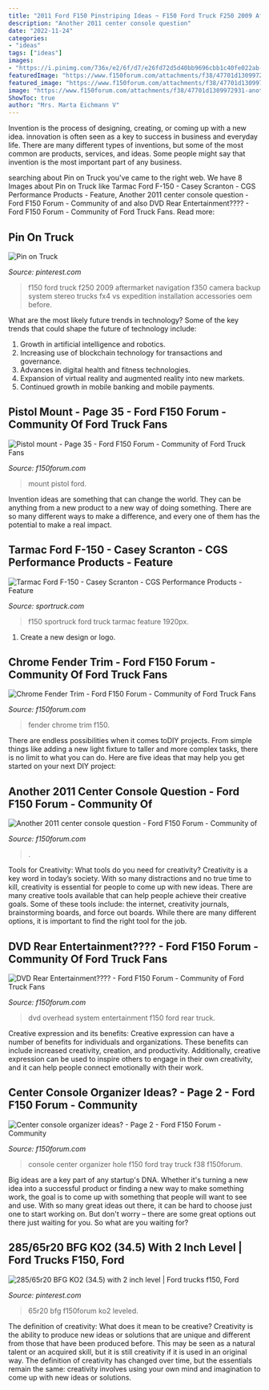 ```yaml
---
title: "2011 Ford F150 Pinstriping Ideas ~ F150 Ford Truck F250 2009 Aftermarket Navigation F350 Camera Backup System Stereo Trucks Fx4 Vs Expedition Installation Accessories Oem Before"
description: "Another 2011 center console question"
date: "2022-11-24"
categories:
- "ideas"
tags: ["ideas"]
images:
- "https://i.pinimg.com/736x/e2/6f/d7/e26fd72d5d40bb9696cbb1c40fe022ab--f-truck-ford-trucks.jpg"
featuredImage: "https://www.f150forum.com/attachments/f38/47701d1309972931-another-2011-center-console-question-console.jpg"
featured_image: "https://www.f150forum.com/attachments/f38/47701d1309972931-another-2011-center-console-question-console.jpg"
image: "https://www.f150forum.com/attachments/f38/47701d1309972931-another-2011-center-console-question-console.jpg"
ShowToc: true
author: "Mrs. Marta Eichmann V"
---
```



Invention is the process of designing, creating, or coming up with a new idea. innovation is often seen as a key to success in business and everyday life. There are many different types of inventions, but some of the most common are products, services, and ideas. Some people might say that invention is the most important part of any business.

	

		
searching about Pin on Truck you've came to the right web. We have 8 Images about Pin on Truck like Tarmac Ford F-150 - Casey Scranton - CGS Performance Products - Feature, Another 2011 center console question - Ford F150 Forum - Community of and also DVD Rear Entertainment???? - Ford F150 Forum - Community of Ford Truck Fans. Read more:
		
    
## Pin On Truck

<img loading=lazy src="https://i.pinimg.com/736x/e2/6f/d7/e26fd72d5d40bb9696cbb1c40fe022ab--f-truck-ford-trucks.jpg" onerror="this.onerror=null;this.src='https://tse3.mm.bing.net/th?id=OIP.OpsxSBslGlYT28En6QypeQHaLp&amp;pid=15.1';" alt="Pin on Truck">

_Source: pinterest.com_

>f150 ford truck f250 2009 aftermarket navigation f350 camera backup system stereo trucks fx4 vs expedition installation accessories oem before. 

	

What are the most likely future trends in technology?
Some of the key trends that could shape the future of technology include: 
1. Growth in artificial intelligence and robotics. 
2. Increasing use of blockchain technology for transactions and governance. 
3. Advances in digital health and fitness technologies. 
4. Expansion of virtual reality and augmented reality into new markets. 
5. Continued growth in mobile banking and mobile payments.

    
## Pistol Mount - Page 35 - Ford F150 Forum - Community Of Ford Truck Fans

<img loading=lazy src="https://www.f150forum.com/attachments/f2/257042d1379636389-pistol-mount-image-3599031558.jpg" onerror="this.onerror=null;this.src='https://tse4.mm.bing.net/th?id=OIP.MkLyMBDU5TRvTnVAmek_LAHaJ6&amp;pid=15.1';" alt="Pistol mount - Page 35 - Ford F150 Forum - Community of Ford Truck Fans">

_Source: f150forum.com_

>mount pistol ford. 

	

Invention ideas are something that can change the world. They can be anything from a new product to a new way of doing something. There are so many different ways to make a difference, and every one of them has the potential to make a real impact.

    
## Tarmac Ford F-150 - Casey Scranton - CGS Performance Products - Feature

<img loading=lazy src="http://sportruck.com/feature/tarmac-ford-f150/rear-1920.jpg" onerror="this.onerror=null;this.src='https://tse2.mm.bing.net/th?id=OIP.3cmL9j2zWS9HgLlfV7GZfgHaFT&amp;pid=15.1';" alt="Tarmac Ford F-150 - Casey Scranton - CGS Performance Products - Feature">

_Source: sportruck.com_

>f150 sportruck ford truck tarmac feature 1920px. 

	

1. Create a new design or logo.

    
## Chrome Fender Trim - Ford F150 Forum - Community Of Ford Truck Fans

<img loading=lazy src="https://www.f150forum.com/attachments/f2/201272d1362979215-chrome-fender-trim-2013-03-09_11-55-51_292.jpg" onerror="this.onerror=null;this.src='https://tse3.mm.bing.net/th?id=OIP.f6Tu2tlWAn0OSslPeDVGnQHaFq&amp;pid=15.1';" alt="Chrome Fender Trim - Ford F150 Forum - Community of Ford Truck Fans">

_Source: f150forum.com_

>fender chrome trim f150. 

	

There are endless possibilities when it comes toDIY projects. From simple things like adding a new light fixture to taller and more complex tasks, there is no limit to what you can do. Here are five ideas that may help you get started on your next DIY project: 

    
## Another 2011 Center Console Question - Ford F150 Forum - Community Of

<img loading=lazy src="https://www.f150forum.com/attachments/f38/47701d1309972931-another-2011-center-console-question-console.jpg" onerror="this.onerror=null;this.src='https://tse2.mm.bing.net/th?id=OIP.neuKrp-b0cNhEm_vAfkGkAHaEo&amp;pid=15.1';" alt="Another 2011 center console question - Ford F150 Forum - Community of">

_Source: f150forum.com_

>. 

	

Tools for Creativity: What tools do you need for creativity?
Creativity is a key word in today’s society. With so many distractions and no true time to kill, creativity is essential for people to come up with new ideas. There are many creative tools available that can help people achieve their creative goals. Some of these tools include: the internet, creativity journals, brainstorming boards, and force out boards. While there are many different options, it is important to find the right tool for the job.

    
## DVD Rear Entertainment???? - Ford F150 Forum - Community Of Ford Truck Fans

<img loading=lazy src="https://www.f150forum.com/attachments/f4/121072d1340399436-dvd-rear-entertainment-image-133721977.jpg" onerror="this.onerror=null;this.src='https://tse4.mm.bing.net/th?id=OIP.1PIMeBEWMXIg76-jQVy9tAHaFj&amp;pid=15.1';" alt="DVD Rear Entertainment???? - Ford F150 Forum - Community of Ford Truck Fans">

_Source: f150forum.com_

>dvd overhead system entertainment f150 ford rear truck. 

	

Creative expression and its benefits:
Creative expression can have a number of benefits for individuals and organizations. These benefits can include increased creativity, creation, and productivity. Additionally, creative expression can be used to inspire others to engage in their own creativity, and it can help people connect emotionally with their work.

    
## Center Console Organizer Ideas? - Page 2 - Ford F150 Forum - Community

<img loading=lazy src="https://www.f150forum.com/attachments/f38/202417d1363264136t-2011-center-console-black-hole-dsc02852.jpg" onerror="this.onerror=null;this.src='https://tse3.mm.bing.net/th?id=OIP.ZxnyRQ_RwPeKRnxQYaI1SAHaFj&amp;pid=15.1';" alt="Center console organizer ideas? - Page 2 - Ford F150 Forum - Community">

_Source: f150forum.com_

>console center organizer hole f150 ford tray truck f38 f150forum. 

	

Big ideas are a key part of any startup's DNA. Whether it's turning a new idea into a successful product or finding a new way to make something work, the goal is to come up with something that people will want to see and use. With so many great ideas out there, it can be hard to choose just one to start working on. But don't worry – there are some great options out there just waiting for you. So what are you waiting for?

    
## 285/65r20 BFG KO2 (34.5) With 2 Inch Level | Ford Trucks F150, Ford

<img loading=lazy src="https://i.pinimg.com/originals/b5/7f/ff/b57fffd4380d5728de47e50d35a49f44.jpg" onerror="this.onerror=null;this.src='https://tse4.mm.bing.net/th?id=OIP.-iDGgcPkj3Xt2iVyieAFUgAAAA&amp;pid=15.1';" alt="285/65r20 BFG KO2 (34.5) with 2 inch level | Ford trucks f150, Ford">

_Source: pinterest.com_

>65r20 bfg f150forum ko2 leveled. 

	

The definition of creativity: What does it mean to be creative?
Creativity is the ability to produce new ideas or solutions that are unique and different from those that have been produced before. This may be seen as a natural talent or an acquired skill, but it is still creativity if it is used in an original way. The definition of creativity has changed over time, but the essentials remain the same: creativity involves using your own mind and imagination to come up with new ideas or solutions.

